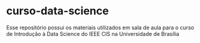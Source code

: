 # curso-data-science
Esse repositório possui os materiais utilizados em sala de aula para o curso de Introdução à Data Science do IEEE CIS na Universidade de Brasília
